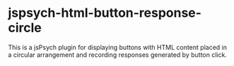 # jspsych-html-button-response-circle

This is a jsPsych plugin for displaying buttons with HTML content placed in a circular arrangement and recording responses generated by button click.